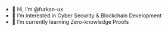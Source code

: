 - 👋 Hi, I’m @furkan-ux
- 👀 I’m interested in Cyber Security & Blockchain Development
- 🌱 I’m currently learning Zero-knowledge Proofs

<!---
furkan-ux/furkan-ux is a ✨ special ✨ repository because its `README.md` (this file) appears on your GitHub profile.
You can click the Preview link to take a look at your changes.
--->
